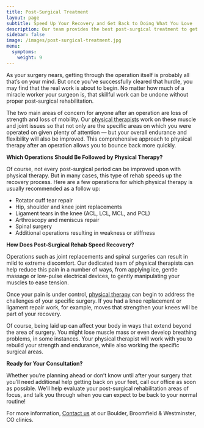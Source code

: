 ```yaml
---
title: Post-Surgical Treatment
layout: page
subtitle: Speed Up Your Recovery and Get Back to Doing What You Love
description: Our team provides the best post-surgical treatment to get you back to 100%. Visit Bodywise Physical Therapy in Boulder, Broomfield, or Westminster today.
sidebar: false
image: /images/post-surgical-treatment.jpg
menu:
  symptoms:
    weight: 9
---
```


As your surgery nears, getting through the operation itself is probably all that’s on your mind. But once you’ve successfully cleared that hurdle, you may find that the real work is about to begin. No matter how much of a miracle worker your surgeon is, that skillful work can be undone without proper post-surgical rehabilitation.

The two main areas of concern for anyone after an operation are loss of strength and loss of mobility. Our [physical therapists](/our-staff/) work on these muscle and joint issues so that not only are the specific areas on which you were operated on given plenty of attention — but your overall endurance and flexibility will also be improved. This comprehensive approach to physical therapy after an operation allows you to bounce back more quickly.

**Which Operations Should Be Followed by Physical Therapy?**

Of course, not every post-surgical period can be improved upon with physical therapy. But in many cases, this type of rehab speeds up the recovery process. Here are a few operations for which physical therapy is usually recommended as a follow up:

- Rotator cuff tear repair
- Hip, shoulder and knee joint replacements
- Ligament tears in the knee (ACL, LCL, MCL, and PCL)
- Arthroscopy and meniscus repair
- Spinal surgery
- Additional operations resulting in weakness or stiffness

**How Does Post-Surgical Rehab Speed Recovery?**

Operations such as joint replacements and spinal surgeries can result in mild to extreme discomfort. Our dedicated team of physical therapists can help reduce this pain in a number of ways, from applying ice, gentle massage or low-pulse electrical devices, to gently manipulating your muscles to ease tension.

Once your pain is under control, [physical therapy](/) can begin to address the challenges of your specific surgery. If you had a knee replacement or ligament repair work, for example, moves that strengthen your knees will be part of your recovery.

Of course, being laid up can affect your body in ways that extend beyond the area of surgery. You might lose muscle mass or even develop breathing problems, in some instances. Your physical therapist will work with you to rebuild your strength and endurance, while also working the specific surgical areas.

**Ready for Your Consultation?**

Whether you’re planning ahead or don’t know until after your surgery that you’ll need additional help getting back on your feet, call our office as soon as possible. We’ll help evaluate your post-surgical rehabilitation areas of focus, and talk you through when you can expect to be back to your normal routine!

For more information, [Contact us](/contact-us/) at our Boulder, Broomfield & Westminster, CO clinics.
